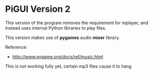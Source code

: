 # PiGUI Version 2

This version of the program removes the requirement for mplayer, and instead uses internal Python libraries to play files.

This version makes use of **pygames** audio **mixer** library.

Reference:

* http://www.pygame.org/docs/ref/music.html

This is not working fully yet, certain mp3 files cause it to hang
